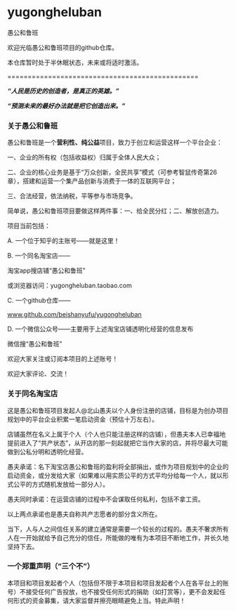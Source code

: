 # yugongheluban
愚公和鲁班

欢迎光临愚公和鲁班项目的github仓库。

本仓库暂时处于半休眠状态，未来或将适时激活。

===============================================

***“人民是历史的创造者，是真正的英雄。”***

***“预测未来的最好办法就是把它创造出来。”***

### 关于愚公和鲁班

愚公和鲁班是一个**营利性、纯公益**项目，致力于创立和运营这样一个平台企业：

一、企业的所有权（包括收益权）归属于全体人民大众；

二、企业的核心业务是基于“万众创新，全民共享”模式（可参考智鼠传奇第26章），搭建和运营一个集产品创新与消费于一体的互联网平台；

三、合法经营，依法纳税，平等参与市场竞争。

简单说，愚公和鲁班项目要做这样两件事：一、给全民分红；二、解放创造力。

项目当前包括：

A. 一个位于知乎的主账号——就是这里！

B. 一个同名淘宝店——

淘宝app搜店铺“愚公和鲁班”

或浏览器访问：yugongheluban.taobao.com

C. 一个github仓库——

www.github.com/beishanyufu/yugongheluban

D. 一个微信公众号——主要用于上述淘宝店铺透明化经营的信息发布

微信搜“愚公和鲁班”

欢迎大家关注或订阅本项目的上述账号！

欢迎大家评论、交流！

### 关于同名淘宝店

这是愚公和鲁班项目发起人@北山愚夫以个人身份注册的店铺，目标是为创办项目规划中的平台企业积累一笔启动资金（预估十万左右）。

店铺虽然在名义上属于个人（个人也只能注册这样的店铺），但愚夫本人已幸福地提前进入了“共产状态”，从开店的那一刻起就把它当作大家的店，并将尽最大可能做到公私分明和透明化经营。

愚夫承诺：名下淘宝店愚公和鲁班的盈利将全部捐出，或作为项目规划中的企业的启动资金，或分发给大家（如果难以用实质公平的方式平均分给每一个人，就以形式公平的方式随机发放给一部分人）。

愚夫同时承诺：在运营店铺的过程中不会谋取任何私利，包括不拿工资。

以上两点承诺也是愚夫自称共产志愿者的部分含义所在。

当下，人与人之间信任关系的建立通常是需要一个较长的过程的。愚夫不奢求所有人在一开始就给予自己充分的信任，所能做的唯有为本项目不断地工作，并长久地坚持下去。

### 一个郑重声明（“三个不”）

本项目和项目发起者个人（包括但不限于本项目和项目发起者个人在各平台上的账号）不接受任何广告投放，也不接受任何形式的捐助（如打赏等），更不会发起任何形式的资金募集，请大家监督并擦亮眼睛避免上当。特此声明！
